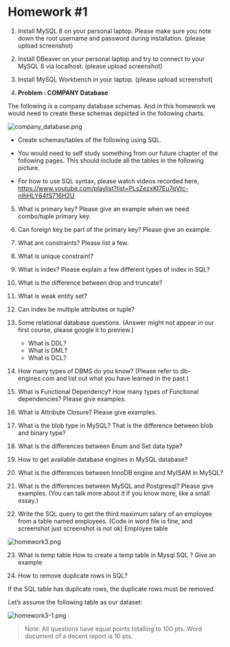# Homework #1

1. Install MySQL 8 on your personal laptop. Please make sure you note down the root username and password during installation. (please upload screenshot)
2. Install DBeaver on your personal laptop and try to connect to your MySQL 8 via localhost. (please upload screenshot)
3. Install MySQL Workbench in your laptop. (please upload screenshot)

4. **Problem : COMPANY Database**

The following is a company database schemas. And in this homework we would need to create these schemas depicted
in the following charts.

![company_database.png](../../../../../images/database/company_database.png)

* Create schemas/tables of the following using SQL. 
* You would need to self study something from our future chapter of the following pages. This should include all the tables in the
following picture.

* For how to use SQL syntax, please watch videos recorded here,
https://www.youtube.com/playlist?list=PLsZezxKI7Eu7qVtc-nIhHLY64fS716H2U

5. What is primary key? Please give an example when we need combo/tuple primary key.

6. Can foreign key be part of the primary key? Please give an example.

7. What are constraints? Please list a few.

8. What is unique constraint?

9. What is index? Please explain a few different types of index in SQL?

10. What is the difference between drop and truncate? 

11. What is weak entity set?

12. Can index be multiple attributes or tuple?

13. Some relational database questions. (Answer might not appear in our first course, please google it to preview.)
    * What is DDL?
    * What is DML?
    * What is DCL?

14. How many types of DBMS do you know? (Please refer to db-engines.com and list out what you have learned in the past.)

15. What is Functional Dependency? How many types of Functional dependencies? Please give examples.

16. What is Attribute Closure? Please give examples.

17. What is the blob type in MySQL? That is the difference between blob and binary type?

18. What is the differences between Enum and Set data type?

19. How to get available database engines in MySQL database?

20. What is the differences between InnoDB engine and MyISAM in MySQL?

21. What is the differences between MySQL and Postgresql? Please give examples. (You can talk more about it if you know more, like a small essay.)

22. Write the SQL query to get the third maximum salary of an employee from a table named employees. (Code in word file is fine,  and screenshot just screenshot is not ok)
Employee table

![homework3.png](https://kevinli-webbertech.github.io/blog/images/advanced_database/homework3.png)

23. What is temp table How to create a temp table in Mysql SQL ? Give an example

24. How to remove duplicate rows in SQL?

If the SQL table has duplicate rows, the duplicate rows must be removed.

Let’s assume the following table as our dataset:

![homework3-1.png](https://kevinli-webbertech.github.io/blog/images/advanced_database/homewor3-1.png)

> Note: All questions have equal points totalling to 100 pts. Word document of a decent report is 10 pts.
